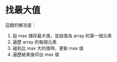# 找最大值


這題的解法是：

1. 設 max 儲存最大值，並設值為 array 的第一個元素
2. 遍歷 array 的每個元素
3. 碰到比 max 大的值時，更新 max 值
4. 遍歷結束後印出 max 值
